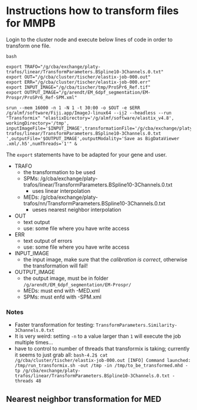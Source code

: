 # Instructions how to transform files for MMPB

Login to the cluster node and execute below lines of code in order to transform one file.

```
bash

export TRAFO="/g/cba/exchange/platy-trafos/linear/TransformParameters.BSpline10-3Channels.0.txt"
export OUT="/g/cba/cluster/tischer/elastix-job-000.out"
export ERR="/g/cba/cluster/tischer/elastix-job-000.err"
export INPUT_IMAGE="/g/cba/tischer/tmp/ProSPr6_Ref.tif"
export OUTPUT_IMAGE="/g/arendt/EM_6dpf_segmentation/EM-Prospr/ProSPr6_Ref-SPM.xml"

srun --mem 16000 -n 1 -N 1 -t 30:00 -o $OUT -e $ERR /g/almf/software/Fiji.app/ImageJ-linux64 --ij2 --headless --run "Transformix" "elastixDirectory='/g/almf/software/elastix_v4.8', workingDirectory='/tmp', inputImageFile='$INPUT_IMAGE',transformationFile='/g/cba/exchange/platy-trafos/linear/TransformParameters.BSpline10-3Channels.0.txt
',outputFile='$OUTPUT_IMAGE',outputModality='Save as BigDataViewer .xml/.h5',numThreads='1'" &
```

The `export` statements have to be adapted for your gene and user. 

- TRAFO
    - the transformation to be used
    - SPMs: /g/cba/exchange/platy-trafos/linear/TransformParameters.BSpline10-3Channels.0.txt
        - uses linear interpolation
    - MEDs: /g/cba/exchange/platy-trafos/nn/TransformParameters.BSpline10-3Channels.0.txt
        - ueses nearest neighbor interpolation
- OUT
    - text output
    - use: some file where you have write access
- ERR
    - text output of errors
    - use: some file where you have write access
- INPUT_IMAGE
    - the input image, make sure that the *calibration is correct*, otherwise the transformation will fail!
- OUTPUT_IMAGE
    - the output image, must be in folder `/g/arendt/EM_6dpf_segmentation/EM-Prospr/`
    - MEDs: must end with -MED.xml
    - SPMs: must enfd with -SPM.xml
    



### Notes

- Faster transformation for testing: `TransformParameters.Similarity-3Channels.0.txt`
- It is very weird: setting `-n` to a value larger than `1` will execute the job multiple times...
- have to control to number of threads that transformix is taking; currently it seems to just grab all: `bash-4.2$ cat /g/cba/cluster/tischer/elastix-job-000.out
                                                                    [INFO] Command launched: /tmp/run_transformix.sh -out /tmp -in /tmp/to_be_transformed.mhd -tp /g/cba/exchange/platy-trafos/linear/TransformParameters.BSpline10-3Channels.0.txt -threads 48`


## Nearest neighbor transformation for MED

